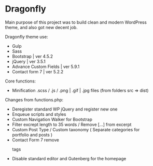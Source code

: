 # Dragonfly
Main purpose of this project was to build clean and modern WordPress theme, and also got new decent job.

Dragonfly theme use: 
- Gulp
- Sass
- Bootstrap | ver 4.5.2
- jQuery | ver 3.5.1
- Advance Custom Fields | ver 5.9.1
- Contact form 7 | ver 5.2.2

Core functions:
- Minification  .scss / .js / .png | .gif | .jpg files (from folders src => dist)

Changes from functions.php:
- Deregister standard WP jQuery and register new one
- Enqueue scripts and styles
- Custom Navigation Walker for Bootstrap
- Filter excrept length to 35 words / Remove [...] from excerpt	
- Custom Post Type / Custom taxonomy ( Separate categories for portfolio and posts )
- Contact Form 7 remove <p> tags
- Disable standard editor and Gutenberg for the homepage

